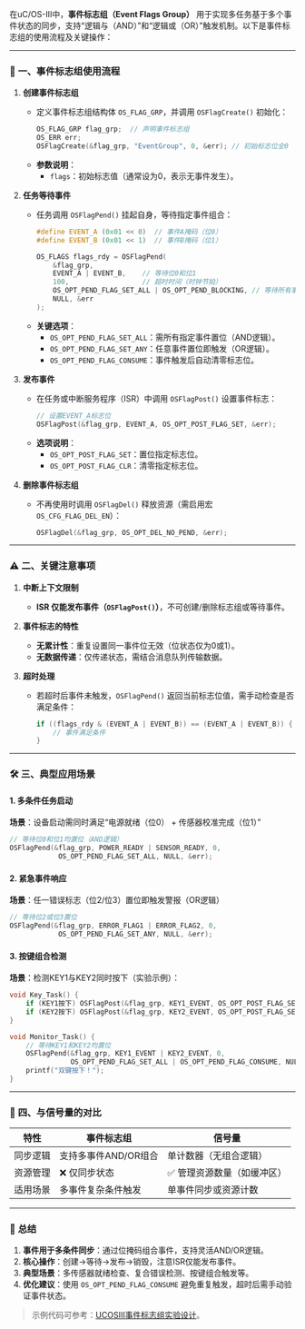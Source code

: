 在uC/OS-III中，**事件标志组（Event Flags Group）** 用于实现多任务基于多个事件状态的同步，支持“逻辑与（AND）”和“逻辑或（OR）”触发机制。以下是事件标志组的使用流程及关键操作：

---

### 🔧 **一、事件标志组使用流程**
1. **创建事件标志组**  
   - 定义事件标志组结构体 `OS_FLAG_GRP`，并调用 `OSFlagCreate()` 初始化：  
     ```c
     OS_FLAG_GRP flag_grp;  // 声明事件标志组
     OS_ERR err;
     OSFlagCreate(&flag_grp, "EventGroup", 0, &err); // 初始标志位全0
     ```
   - **参数说明**：  
     - `flags`：初始标志值（通常设为0，表示无事件发生）。

2. **任务等待事件**  
   - 任务调用 `OSFlagPend()` 挂起自身，等待指定事件组合：  
     ```c
     #define EVENT_A (0x01 << 0)  // 事件A掩码（位0）
     #define EVENT_B (0x01 << 1)  // 事件B掩码（位1）
     
     OS_FLAGS flags_rdy = OSFlagPend(
         &flag_grp, 
         EVENT_A | EVENT_B,    // 等待位0和位1
         100,                  // 超时时间（时钟节拍）
         OS_OPT_PEND_FLAG_SET_ALL | OS_OPT_PEND_BLOCKING, // 等待所有事件置位
         NULL, &err
     );
     ```
   - **关键选项**：  
     - `OS_OPT_PEND_FLAG_SET_ALL`：需所有指定事件置位（AND逻辑）。  
     - `OS_OPT_PEND_FLAG_SET_ANY`：任意事件置位即触发（OR逻辑）。  
     - `OS_OPT_PEND_FLAG_CONSUME`：事件触发后自动清零标志位。

3. **发布事件**  
   - 在任务或中断服务程序（ISR）中调用 `OSFlagPost()` 设置事件标志：  
     ```c
     // 设置EVENT_A标志位
     OSFlagPost(&flag_grp, EVENT_A, OS_OPT_POST_FLAG_SET, &err);
     ```
   - **选项说明**：  
     - `OS_OPT_POST_FLAG_SET`：置位指定标志位。  
     - `OS_OPT_POST_FLAG_CLR`：清零指定标志位。

4. **删除事件标志组**  
   - 不再使用时调用 `OSFlagDel()` 释放资源（需启用宏 `OS_CFG_FLAG_DEL_EN`）：  
     ```c
     OSFlagDel(&flag_grp, OS_OPT_DEL_NO_PEND, &err);
     ```

---

### ⚠️ **二、关键注意事项**
1. **中断上下文限制**  
   - **ISR 仅能发布事件（`OSFlagPost()`）**，不可创建/删除标志组或等待事件。

2. **事件标志的特性**  
   - **无累计性**：重复设置同一事件位无效（位状态仅为0或1）。  
   - **无数据传递**：仅传递状态，需结合消息队列传输数据。

3. **超时处理**  
   - 若超时后事件未触发，`OSFlagPend()` 返回当前标志位值，需手动检查是否满足条件：  
     ```c
     if ((flags_rdy & (EVENT_A | EVENT_B)) == (EVENT_A | EVENT_B)) {
         // 事件满足条件
     }
     ```

---

### 🛠️ **三、典型应用场景**
#### 1. **多条件任务启动**  
   **场景**：设备启动需同时满足“电源就绪（位0） + 传感器校准完成（位1）”  
   ```c
   // 等待位0和位1均置位（AND逻辑）
   OSFlagPend(&flag_grp, POWER_READY | SENSOR_READY, 0, 
               OS_OPT_PEND_FLAG_SET_ALL, NULL, &err);
   ```

#### 2. **紧急事件响应**  
   **场景**：任一错误标志（位2/位3）置位即触发警报（OR逻辑）  
   ```c
   // 等待位2或位3置位
   OSFlagPend(&flag_grp, ERROR_FLAG1 | ERROR_FLAG2, 0,
               OS_OPT_PEND_FLAG_SET_ANY, NULL, &err);
   ```

#### 3. **按键组合检测**  
   **场景**：检测KEY1与KEY2同时按下（实验示例）：  
   ```c
   void Key_Task() {
       if (KEY1按下) OSFlagPost(&flag_grp, KEY1_EVENT, OS_OPT_POST_FLAG_SET, &err);
       if (KEY2按下) OSFlagPost(&flag_grp, KEY2_EVENT, OS_OPT_POST_FLAG_SET, &err);
   }
   
   void Monitor_Task() {
       // 等待KEY1和KEY2均置位
       OSFlagPend(&flag_grp, KEY1_EVENT | KEY2_EVENT, 0, 
                  OS_OPT_PEND_FLAG_SET_ALL | OS_OPT_PEND_FLAG_CONSUME, NULL, &err);
       printf("双键按下！");
   }
   ```

---

### 📌 **四、与信号量的对比**
| **特性**         | **事件标志组**                  | **信号量**                |
|------------------|-------------------------------|--------------------------|
| 同步逻辑         | 支持多事件AND/OR组合            | 单计数器（无组合逻辑）      |
| 资源管理         | ❌ 仅同步状态                  | ✅ 管理资源数量（如缓冲区） |
| 适用场景         | 多事件复杂条件触发              | 单事件同步或资源计数        |

---

### 💎 **总结**
1. **事件用于多条件同步**：通过位掩码组合事件，支持灵活AND/OR逻辑。  
2. **核心操作**：创建→等待→发布→销毁，注意ISR仅能发布事件。  
3. **典型场景**：多传感器就绪检查、复合错误检测、按键组合触发等。  
4. **优化建议**：使用 `OS_OPT_PEND_FLAG_CONSUME` 避免重复触发，超时后需手动验证事件状态。  

> 示例代码可参考：[UCOSIII事件标志组实验设计](https://blog.csdn.net/YinShiJiaW/article/details/100988337)。
